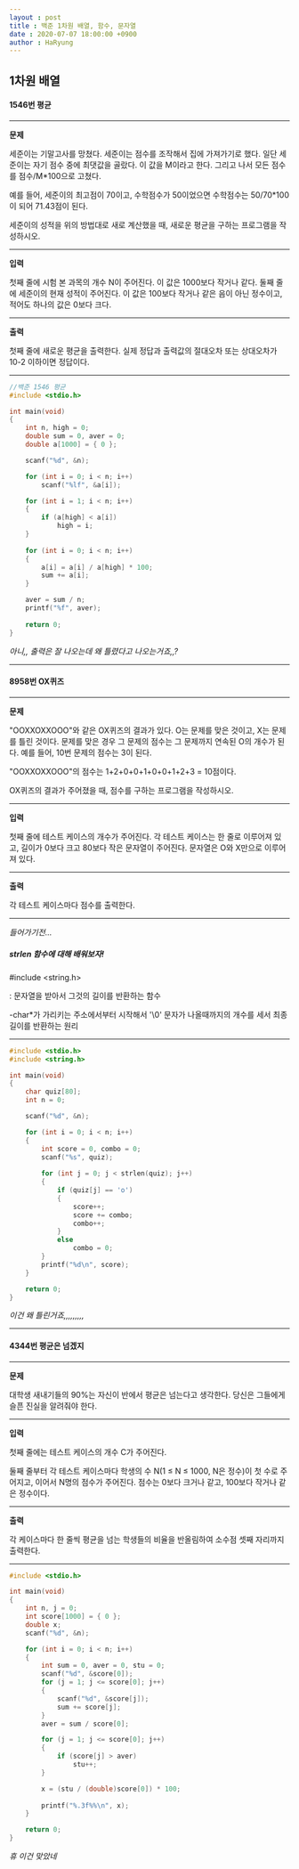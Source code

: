 ```yaml
---
layout : post
title : 백준 1차원 배열, 함수, 문자열
date : 2020-07-07 18:00:00 +0900
author : HaRyung
---
```


## 1차원 배열

#### 1546번 평균

---

**문제**

세준이는 기말고사를 망쳤다. 세준이는 점수를 조작해서 집에 가져가기로 했다. 일단 세준이는 자기 점수 중에 최댓값을 골랐다. 이 값을 M이라고 한다. 그리고 나서 모든 점수를 점수/M*100으로 고쳤다.

예를 들어, 세준이의 최고점이 70이고, 수학점수가 50이었으면 수학점수는 50/70*100이 되어 71.43점이 된다.

세준이의 성적을 위의 방법대로 새로 계산했을 때, 새로운 평균을 구하는 프로그램을 작성하시오.

---

**입력**

첫째 줄에 시험 본 과목의 개수 N이 주어진다. 이 값은 1000보다 작거나 같다. 둘째 줄에 세준이의 현재 성적이 주어진다. 이 값은 100보다 작거나 같은 음이 아닌 정수이고, 적어도 하나의 값은 0보다 크다.

---

**출력**

첫째 줄에 새로운 평균을 출력한다. 실제 정답과 출력값의 절대오차 또는 상대오차가 10-2 이하이면 정답이다.

---

```c
//백준 1546 평균
#include <stdio.h>

int main(void)
{
	int n, high = 0;
	double sum = 0, aver = 0;
	double a[1000] = { 0 };

	scanf("%d", &n);

	for (int i = 0; i < n; i++)
		scanf("%lf", &a[i]);

	for (int i = 1; i < n; i++)
	{
		if (a[high] < a[i])
			high = i;
	}
	
	for (int i = 0; i < n; i++)
	{
		a[i] = a[i] / a[high] * 100;
		sum += a[i];
	}

	aver = sum / n;
	printf("%f", aver);
	
	return 0;
}
```

*아니,, 출력은 잘 나오는데 왜 틀렸다고 나오는거죠,,?*

---

#### 8958번 OX퀴즈

---

**문제**

"OOXXOXXOOO"와 같은 OX퀴즈의 결과가 있다. O는 문제를 맞은 것이고, X는 문제를 틀린 것이다. 문제를 맞은 경우 그 문제의 점수는 그 문제까지 연속된 O의 개수가 된다. 예를 들어, 10번 문제의 점수는 3이 된다.

"OOXXOXXOOO"의 점수는 1+2+0+0+1+0+0+1+2+3 = 10점이다.

OX퀴즈의 결과가 주어졌을 때, 점수를 구하는 프로그램을 작성하시오.

---

**입력**

첫째 줄에 테스트 케이스의 개수가 주어진다. 각 테스트 케이스는 한 줄로 이루어져 있고, 길이가 0보다 크고 80보다 작은 문자열이 주어진다. 문자열은 O와 X만으로 이루어져 있다.

---

**출력**

각 테스트 케이스마다 점수를 출력한다.

---

*들어가기전...*

##### strlen 함수에 대해 배워보자!

#include <string.h>

: 문자열을 받아서 그것의 길이를 반환하는 함수

-char*가 가리키는 주소에서부터 시작해서 '\0' 문자가 나올때까지의 개수를 세서 최종 길이를 반환하는 원리

---

```c
#include <stdio.h>
#include <string.h>

int main(void)
{
	char quiz[80];
	int n = 0;

	scanf("%d", &n);

	for (int i = 0; i < n; i++)
	{
		int score = 0, combo = 0;
		scanf("%s", quiz);
		
		for (int j = 0; j < strlen(quiz); j++)
		{
			if (quiz[j] == 'o')
			{
				score++;
				score += combo;
				combo++;
			}
			else
				combo = 0;
		}
		printf("%d\n", score);
	}

	return 0;
}
```

*이건 왜 틀린거죠,,,,,,,,,*

---

#### 4344번 평균은 넘겠지

---

**문제**

대학생 새내기들의 90%는 자신이 반에서 평균은 넘는다고 생각한다. 당신은 그들에게 슬픈 진실을 알려줘야 한다.

---

**입력**

첫째 줄에는 테스트 케이스의 개수 C가 주어진다.

둘째 줄부터 각 테스트 케이스마다 학생의 수 N(1 ≤ N ≤ 1000, N은 정수)이 첫 수로 주어지고, 이어서 N명의 점수가 주어진다. 점수는 0보다 크거나 같고, 100보다 작거나 같은 정수이다.

---

**출력**

각 케이스마다 한 줄씩 평균을 넘는 학생들의 비율을 반올림하여 소수점 셋째 자리까지 출력한다.

---

```c
#include <stdio.h>

int main(void)
{
	int n, j = 0;
	int score[1000] = { 0 };
	double x;
	scanf("%d", &n);

	for (int i = 0; i < n; i++)
	{
		int sum = 0, aver = 0, stu = 0;
		scanf("%d", &score[0]);
		for (j = 1; j <= score[0]; j++)
		{
			scanf("%d", &score[j]);
			sum += score[j];
		}
		aver = sum / score[0];

		for (j = 1; j <= score[0]; j++)
		{
			if (score[j] > aver)
				stu++;
		}

		x = (stu / (double)score[0]) * 100;
		
		printf("%.3f%%\n", x);
	}

	return 0;
}
```

*휴 이건 맞았네*

